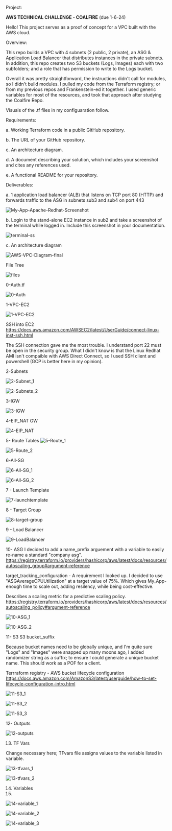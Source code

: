 Project:

**AWS TECHNICAL CHALLENGE - COALFIRE**
(due 1-6-24)

Hello!  This project serves as a proof of concept for a VPC built with the AWS cloud. 

Overview:

This repo builds a VPC with 4 subnets (2 public, 2 private), an ASG & Application Load Balancer that distributes instances in the private subnets.
In addition, this repo creates two S3 buckets (Logs, Images) each with two subfolders; and a role that has permission to write to the Logs bucket.  

Overall it was pretty straightforward, the instructions didn't call for modules, so I didn't build modules. 
I pulled my code from the Terraform registry; or from my previous repos and Frankenstein-ed it together. 
I used generic variables for most of the resources, and took that approach after studying the Coalfire Repo. 

Visuals of the .tf files in my configuaration follow. 

Requirements:

a. Working Terraform code in a public GitHub repository.

b. The URL of your GitHub repository.

c. An architecture diagram.

d. A document describing your solution, which includes your screenshot and cites any references used.

e. A functional README for your repository.




Deliverables:

a. 1 application load balancer (ALB) that listens on TCP port 80 (HTTP) and forwards traffic to the ASG in subnets
sub3 and sub4 on port 443

![My-App-Apache-Redhat-Screenshot](https://github.com/user-attachments/assets/b809edcd-9622-4236-afb3-10e16016f366)




b. Login to the stand-alone EC2 instance in sub2 and take a screenshot of the terminal while logged in. Include
this screenshot in your documentation.

![terminal-ss](https://github.com/user-attachments/assets/cbed84dd-5554-4a93-b74b-52b49764115c)



c. An architecture diagram

![AWS-VPC-Diagram-final](https://github.com/user-attachments/assets/30dee58a-f6ba-4132-b49f-bf40015504b7)



File Tree

![files](https://github.com/user-attachments/assets/460c0e6f-e384-4d88-b3c3-779d06fe7792)



0-Auth.tf

![0-Auth](https://github.com/user-attachments/assets/b101d153-d7c4-4b9d-acef-bd4a56169793)


1-VPC-EC2

![1-VPC-EC2](https://github.com/user-attachments/assets/e45818d9-7cd1-478d-819c-bb0989606a0b)


SSH into EC2
https://docs.aws.amazon.com/AWSEC2/latest/UserGuide/connect-linux-inst-ssh.html

The SSH connection gave me the most trouble. I understand port 22 must be open in the security group. 
What I didn't know is that the Linux Redhat AMI isn't compaible with AWS Direct Connect, so I used SSH client and powershell (GCP is better here in my opinion). 


2-Subnets

![2-Subnet_1](https://github.com/user-attachments/assets/f93cc2c3-dc8e-4503-b3bc-6e081d72b3aa)

![2-Subnets_2](https://github.com/user-attachments/assets/a141296b-d9f6-4793-88ee-78a2358d16da)


3-IGW

![3-IGW](https://github.com/user-attachments/assets/9d292279-4e0f-4be6-83ae-201438b02913)



4-EIP_NAT GW

![4-EIP_NAT](https://github.com/user-attachments/assets/50f8ecaa-c1a1-4e6f-aa79-c60196f37df1)



5- Route Tables
![5-Route_1](https://github.com/user-attachments/assets/4bb7e96b-3c2f-4f3a-b41b-fe4c7a1e682f)

![5-Route_2](https://github.com/user-attachments/assets/231ce667-a9d2-47a5-85ea-1b214a88d842)


6-All-SG

![6-All-SG_1](https://github.com/user-attachments/assets/82ebb83f-d4ca-47a6-b35f-e9384160ae46)

![6-All-SG_2](https://github.com/user-attachments/assets/fca0e419-2623-4302-a2f2-97a00f08e134)


7 - Launch Template

![7-launchtemplate](https://github.com/user-attachments/assets/25187d81-87b3-44c2-8193-2c973015d93a)


8 - Target Group

![8-target-group](https://github.com/user-attachments/assets/373f6221-7d3b-402c-ba81-0690e30f4b7e)


9 - Load Balancer

![9-LoadBalancer](https://github.com/user-attachments/assets/d733cb3c-09ea-465a-bc39-ae935479d74d)


10- ASG
I decided to add a name_prefix arguement with a variable to easily re-name a standard "company asg".
https://registry.terraform.io/providers/hashicorp/aws/latest/docs/resources/autoscaling_group#argument-reference

target_tracking_configuration - A requirement I looked up. I decided to use "ASGAverageCPUUtilization" at a target value of 75%. Which gives My_App- enough
time to scale out, adding resilency, while being cost-effective.  

Describes a scaling metric for a predictive scaling policy. 
https://registry.terraform.io/providers/hashicorp/aws/latest/docs/resources/autoscaling_policy#argument-reference

![10-ASG_1](https://github.com/user-attachments/assets/24329db7-9212-462c-9bb8-fd65753760f4)

![10-ASG_2](https://github.com/user-attachments/assets/6c97455b-68be-43fe-a856-e4c414271851)


11- S3
S3 bucket_suffix

Because bucket names need to be globally unique, and I'm quite sure "Logs" and "Images" were snapped up many moons ago, I added randomizer string as a suffix;
to ensure I could generate a unique bucket name. This should work as a POF for a client. 

Terrraform registry - AWS bucket lifecycle configuration
https://docs.aws.amazon.com/AmazonS3/latest/userguide/how-to-set-lifecycle-configuration-intro.html


![11-S3_1](https://github.com/user-attachments/assets/e7bdc7a7-4cc1-466d-93ef-e6ecbd92f37d)

![11-S3_2](https://github.com/user-attachments/assets/840ae4f0-f1d1-43c9-b756-1a51fee0ed3e)

![11-S3_3](https://github.com/user-attachments/assets/1c93d734-1a13-4549-9f29-177829688076)


12- Outputs

![12-outputs](https://github.com/user-attachments/assets/e403875e-17c7-4e31-8409-e61b87416f00)



13. TF Vars

Change necessary here; TFvars file assigns values to the variable listed in variable.


![13-tfvars_1](https://github.com/user-attachments/assets/f75cdc71-6e0f-4cfe-a424-7293a0ccd869)

![13-tfvars_2](https://github.com/user-attachments/assets/809c488b-e43e-4771-a5aa-9c5fade6ad56)


14. Variables
15. 
![14-variable_1](https://github.com/user-attachments/assets/bb56245a-0b79-467f-a8a2-620f1ca22e2a)

![14-variable_2](https://github.com/user-attachments/assets/82cd60be-ccdd-4db4-948c-9787e90582a2)


![14-variable_3](https://github.com/user-attachments/assets/13615f17-9239-4774-b980-da640aa66800)

